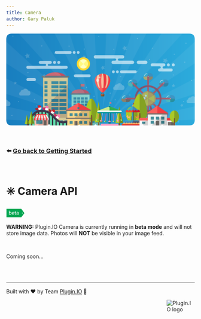 ```yaml
---
title: Camera
author: Gary Paluk
---
```


![A Plugin.IO branded banner that shows a young woman in front of a vivid blue background.](https://raw.githubusercontent.com/pluginio/static-content/main/lang/en/docs/v1/images/header_banner.png)

<br />

### ⬅️ [Go back to Getting Started](./getting-started.md)

<br />

# ✳️ Camera API

<img alt="This feature is in beta" src="https://raw.githubusercontent.com/pluginio/static-content/main/lang/en/docs/v1/images/beta-icon.png" height="23"> 

**WARNING:** Plugin.IO Camera is currently running in **beta mode** and will not store image data. Photos will **NOT** be visible in your image feed.

<br />

Coming soon...

<br />
<br />

---
Built with ❤️ by Team [Plugin.IO](https://github.com/orgs/pluginio/teams/plugin-io-team/members) 🚀

<Image style="float:right" alt="Plugin.IO logo" src="https://raw.githubusercontent.com/pluginio/static-content/main/lang/en/docs/v1/images/logo.png" height="75px" width="75px" />
